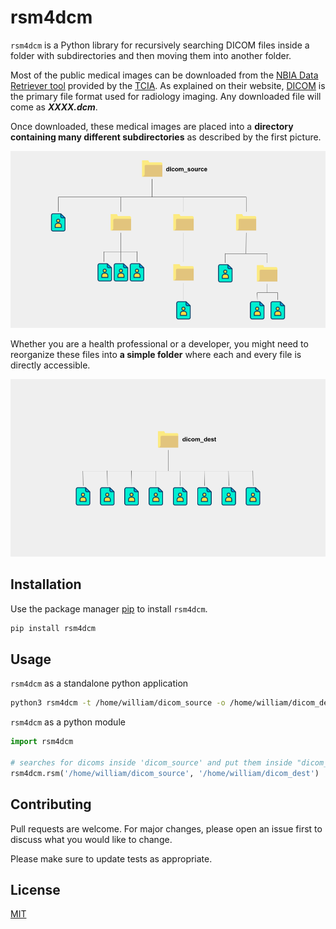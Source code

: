 # rsm4dcm

`rsm4dcm` is a Python library for recursively searching DICOM files inside a folder with subdirectories and then moving them into another folder.

Most of the public medical images can be downloaded from the [NBIA Data Retriever tool](https://wiki.cancerimagingarchive.net/display/NBIA/Downloading+Images+Using+the+NBIA+Data+Retriever)
provided by the [TCIA](https://www.cancerimagingarchive.net/). As explained on their website, [DICOM](https://www.dicomstandard.org/using/overview) is the primary file format used for radiology imaging. Any downloaded file will come as ***XXXX.dcm***.

Once downloaded, these medical images are placed into a **directory containing many different subdirectories** as described by the first picture.

![img_1](/doc/images/img_dcm_source.png)

Whether you are a health professional or a developer, you might need to reorganize these files into **a simple folder** where each and every file is directly accessible.

![img_1](/doc/images/img_dcm_dest.png)

## Installation

Use the package manager [pip](https://pip.pypa.io/en/stable/) to install `rsm4dcm`.

```bash
pip install rsm4dcm
```

## Usage

`rsm4dcm` as a standalone python application

```bash
python3 rsm4dcm -t /home/william/dicom_source -o /home/william/dicom_dest
```

`rsm4dcm` as a python module

```python
import rsm4dcm

# searches for dicoms inside 'dicom_source' and put them inside "dicom_dest"
rsm4dcm.rsm('/home/william/dicom_source', '/home/william/dicom_dest')
```

## Contributing
Pull requests are welcome. For major changes, please open an issue first to discuss what you would like to change.

Please make sure to update tests as appropriate.

## License
[MIT](https://choosealicense.com/licenses/mit/)